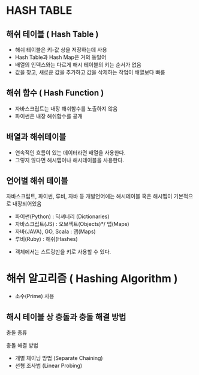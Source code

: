 # HASH TABLE

## 해쉬 테이블 ( Hash Table )
- 해쉬 테이블은 키-값 상을 저장하는데 사용
- Hash Table과 Hash Map은 거의 동일어
- 배열의 인덱스와는 다르게 해시 테이블의 키는 순서가 없음
- 값을 찾고, 새로운 값을 추가하고 값을 삭제하는 작업이 배열보다 빠름

## 해쉬 함수 ( Hash Function )
- 자바스크립트는 내장 해쉬함수를 노출하지 않음
- 파이썬은 내장 해쉬함수를 공개

## 배열과 해쉬테이블
- 연속적인 흐름이 있는 데이터라면 배열을 사용한다.
- 그렇지 않다면 해시맵이나 해시테이블을 사용한다.

## 언어별 해쉬 테이블
자바스크립트, 파이썬, 루비, 자바 등 개발언어에는 해시테이블 혹은 해시맵이 기본적으로 내장되어있음
- 파이썬(Python) : 딕셔너리 (Dictionaries)
- 자바스크립트(JS) : 오브젝트(Objects)*/ 맵(Maps)
- 자바(JAVA), GO, Scala : 맵(Maps)
- 루비(Ruby) : 해쉬(Hashes)

* 객체에서는 스트링만을 키로 사용할 수 있다.

# 해쉬 알고리즘 ( Hashing Algorithm )
- 소수(Prime) 사용

## 해시 테이블 상 충돌과 충돌 해결 방법
충돌 종류

충돌 해결 방법
- 개별 체이닝 방법 (Separate Chaining)
- 선형 조사법 (Linear Probing)
 